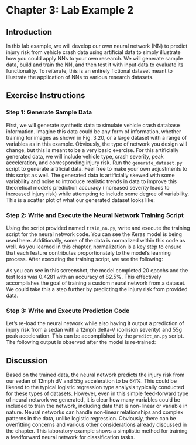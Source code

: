 # Chapter 3: Lab Example 2

## Introduction

In this lab example, we will develop our own neural network (NN) to predict injury risk from vehicle crash data using artificial data to simply illustrate how you could apply NNs to your own research. We will generate sample data, build and train the NN, and then test it with input data to evaluate its functionality. To reiterate, this is an entirely fictional dataset meant to illustrate the application of NNs to various research datasets.

## Exercise Instructions

### Step 1: Generate Sample Data

First, we will generate synthetic data to simulate vehicle crash database information. Imagine this data could be any form of information, whether training for images as shown in Fig. 3.20, or a large dataset with a range of variables as in this example. Obviously, the type of network you design will change, but this is meant to be a very basic exercise. For this artificially generated data, we will include vehicle type, crash severity, peak acceleration, and corresponding injury risk. Run the `generate_dataset.py` script to generate artificial data. Feel free to make your own adjustments to this script as well. The generated data is artificially skewed with some variability and noise to introduce realistic trends in data to improve this theoretical model’s prediction accuracy (increased severity leads to increased injury risk) while attempting to include some degree of variability. This is a scatter plot of what our generated dataset looks like:

### Step 2: Write and Execute the Neural Network Training Script

Using the script provided named `train_nn.py`, write and execute the training script for the neural network code. You can see the Keras model is being used here. Additionally, some of the data is normalized within this code as well. As you learned in this chapter, normalization is a key step to ensure that each feature contributes proportionately to the model’s learning process. After executing the training script, we see the following:

As you can see in this screenshot, the model completed 20 epochs and the test loss was 0.4281 with an accuracy of 82.5%. This effectively accomplishes the goal of training a custom neural network from a dataset. We could take this a step further by predicting the injury risk from provided data.

### Step 3: Write and Execute Prediction Code

Let’s re-load the neural network while also having it output a prediction of injury risk from a sedan with a 12mph delta-V (collision severity) and 55g peak acceleration. This can be accomplished by the `predict_nn.py` script. The following output is observed after the model is re-trained:

## Discussion

Based on the trained data, the neural network predicts the injury risk from our sedan of 12mph dV and 55g acceleration to be 64%. This could be likened to the typical logistic regression type analysis typically conducted for these types of datasets. However, even in this simple feed-forward type of neural network we generated, it is clear how many variables could be included to train the network, including data that is non-linear or variable in nature. Neural networks can handle non-linear relationships and complex patterns in the data, unlike logistic regression. Obviously, there can be overfitting concerns and various other considerations already discussed in the chapter. This laboratory example shows a simplistic method for training a feedforward neural network for classification tasks.
